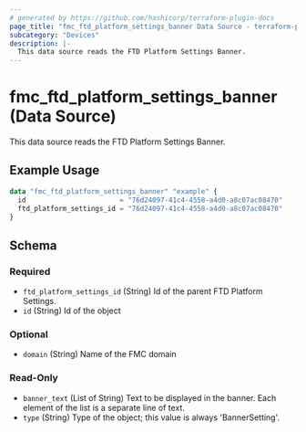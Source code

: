 ```yaml
---
# generated by https://github.com/hashicorp/terraform-plugin-docs
page_title: "fmc_ftd_platform_settings_banner Data Source - terraform-provider-fmc"
subcategory: "Devices"
description: |-
  This data source reads the FTD Platform Settings Banner.
---
```


# fmc_ftd_platform_settings_banner (Data Source)

This data source reads the FTD Platform Settings Banner.

## Example Usage

```terraform
data "fmc_ftd_platform_settings_banner" "example" {
  id                       = "76d24097-41c4-4558-a4d0-a8c07ac08470"
  ftd_platform_settings_id = "76d24097-41c4-4558-a4d0-a8c07ac08470"
}
```

<!-- schema generated by tfplugindocs -->
## Schema

### Required

- `ftd_platform_settings_id` (String) Id of the parent FTD Platform Settings.
- `id` (String) Id of the object

### Optional

- `domain` (String) Name of the FMC domain

### Read-Only

- `banner_text` (List of String) Text to be displayed in the banner. Each element of the list is a separate line of text.
- `type` (String) Type of the object; this value is always 'BannerSetting'.

